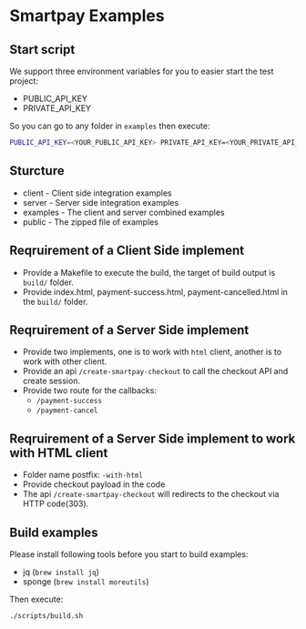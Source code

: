 # Smartpay Examples

## Start script

We support three environment variables for you to easier start the test project:

- PUBLIC_API_KEY
- PRIVATE_API_KEY

So you can go to any folder in `examples` then execute:

```sh
PUBLIC_API_KEY=<YOUR_PUBLIC_API_KEY> PRIVATE_API_KEY=<YOUR_PRIVATE_API_KEY> bash start.sh
```

## Sturcture

- client - Client side integration examples
- server - Server side integration examples
- examples - The client and server combined examples
- public - The zipped file of examples

## Reqruirement of a Client Side implement

- Provide a Makefile to execute the build, the target of build output is `build/` folder.
- Provide index.html, payment-success.html, payment-cancelled.html in the `build/` folder.

## Reqruirement of a Server Side implement

- Provide two implements, one is to work with `html` client, another is to work with other client.
- Provide an api `/create-smartpay-checkout` to call the checkout API and create session.
- Provide two route for the callbacks:
  - `/payment-success`
  - `/payment-cancel`

## Reqruirement of a Server Side implement to work with HTML client

- Folder name postfix: `-with-html`
- Provide checkout payload in the code
- The api `/create-smartpay-checkout` will redirects to the checkout via HTTP code(303).

## Build examples

Please install following tools before you start to build examples:

- jq (`brew install jq`)
- sponge (`brew install moreutils`)

Then execute:

```
./scripts/build.sh
```
